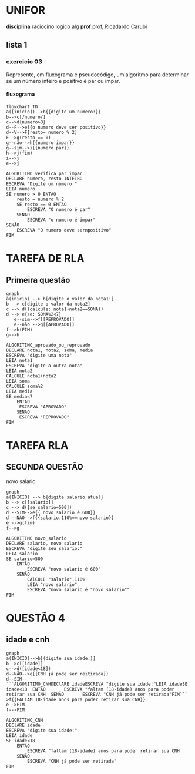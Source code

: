 # UNIFOR
**disciplina** raciocino logico alg
**prof** prof, Ricadardo Carubi
## lista 1
### exercicio 03
Represente, em fluxograma e pseudocódigo, um algoritmo para determinar se um número
inteiro e positivo é par ou impar.

#### fluxograma
```mermaid
flowchart TD
a([inicio])-->b{{digite um numero:}}
b-->c[/numero/]
c-->d{numero>0}
d--F-->e{{o numero deve ser positivo}}
d--V-->F[resto= numero % 2]
F-->g(resto == 0)
g--não-->h{{numero impar}}
g--sim-->i{{numero par}}
h-->j(fim)
i-->j
e-->j
```


``` 
ALGORITIMO verifica_par_impar
DECLARE numero, resto INTEIRO
ESCREVA "Digite um número:"
LEIA numero
SE numero > 0 ENTAO
	resto = numero % 2
	SE resto == 0 ENTAO
		ESCREVA "O numero é par"
	SENAO
		ESCREVA "o numero é impar"
SENÃO	
	ESCREVA "O numero deve sernpositivo"
FIM                                                      
```








# TAREFA DE RLA
## Primeira questão

 ```mermaid
 graph 
 a(inicio) --> b[digite o valor da nota1:]
 b --> c[digite o valor da nota2]
c --> d((calcule: nota1+nota2==SOMA))
d --> e{se: SOMA%2<7}
	e--sim-->f[[REPROVADO]]
	e--não -->g[[APROVADO]]
f-->h(FIM)
g-->h
 ```

```
ALGORITIMO_aprovado_ou_reprovado
DECLARE nota1, nota2, soma, media
ESCREVA "digite uma nota"
LEIA nota1
ESCREVA "digite a outra nota"
LEIA nota2
CALCULE nota1+nota2
LEIA soma
CALCULE soma%2
LEIA media
SE media<7 
	ENTAO 
	 ESCREVA "APROVADO"
	SENAO 
	 ESCREVA "REPROVADO"
FIM
```






# TAREFA RLA
## SEGUNDA QUESTÃO
novo salario



```mermaid
graph
a(INICIO) --> b{digite salario atual}
b --> c[[salario]]
c --> d([se salario=500])
d --SIM-->e{{ novo salario é 600}}
d --NÃO-->f{{salario.110%==novo salario}}
e -->g(fim)
f-->g
 ```

```
ALGORITIMO novo_salario
DECLARE salario, novo salario
ESCREVA "digite seu salario:"
LEIA salario 
SE salario=500
	ENTÃO
		ESCREVA "novo salario é 600"
	SENÃO
		CAlCULE "salario".110%
		LEIA "novo salario"
		ESCREVA "novo salario é "novo salario""
FIM
```


# QUESTÃO 4
## idade e cnh

```mermaid
graph
a(INICIO)-->b[(digite sua idade:)]
b-->c[[idade]] 
c-->d([idade<18])
d--NÃO-->e{{CNH já pode ser reitirada}}
d--SIM--
```ALGORITIMO_CNHDEClARE idadeESCREVA "digite sua idade:"LEIA idadeSE idade<18	ENTÃO		ESCREVA "faltam (18-idade) anos para poder retirar sua CNH	SENÃO		ESCREVA "CNH já pode ser retirada"FIM``` >f{{FALTAM 18-idade anos para poder retirar sua CNH}}
e-->FIM
f-->FIM
```

```
ALGORITIMO_CNH
DEClARE idade
ESCREVA "digite sua idade:"
LEIA idade
SE idade<18
	ENTÃO
		ESCREVA "faltam (18-idade) anos para poder retirar sua CNH
	SENÃO
		ESCREVA "CNH já pode ser retirada"
FIM
```













